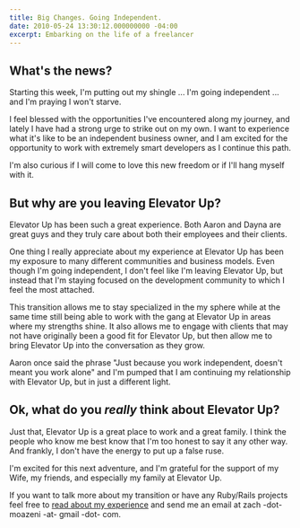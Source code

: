 ```yaml
---
title: Big Changes. Going Independent.
date: 2010-05-24 13:30:12.000000000 -04:00
excerpt: Embarking on the life of a freelancer
---
```

## What's the news? ##

Starting this week, I'm putting out my shingle ... I'm going independent ... and I'm praying I won't starve.

I feel blessed with the opportunities I've encountered along my journey, and lately I have had a strong urge to strike out on my own. I want to experience what it's like to be an independent business owner, and I am excited for the opportunity to work with extremely smart developers as I continue this path.

I'm also curious if I will come to love this new freedom or if I'll hang myself with it.

## But why are you leaving Elevator Up? ##

Elevator Up has been such a great experience. Both Aaron and Dayna are great guys and they truly care about both their employees and their clients.

One thing I really appreciate about my experience at Elevator Up has been my exposure to many different communities and business models. Even though I'm going independent, I don't feel like I'm leaving Elevator Up, but instead that I'm staying focused on the development community to which I feel the most attached.

This transition allows me to stay specialized in the my sphere while at the same time still being able to work with the gang at Elevator Up in areas where my strengths shine. It also allows me to engage with clients that may not have originally been a good fit for Elevator Up, but then allow me to bring Elevator Up into the conversation as they grow.

Aaron once said the phrase "Just because you work independent, doesn't meant you work alone" and I'm pumped that I am continuing my relationship with Elevator Up, but in just a different light.

## Ok, what do you _really_ think about Elevator Up? ##

Just that, Elevator Up is a great place to work and a great family. I think the people who know me best know that I'm too honest to say it any other way. And frankly, I don't have the energy to put up a false ruse.

I'm excited for this next adventure, and I'm grateful for the support of my Wife, my friends, and especially my family at Elevator Up.

If you want to talk more about my transition or have any Ruby/Rails projects feel free to [read about my experience](/about) and send me an email at zach -dot- moazeni -at- gmail -dot- com.
